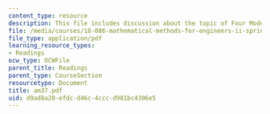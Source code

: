 ```yaml
---
content_type: resource
description: This file includes discussion about the topic of Four Model examples.
file: /media/courses/18-086-mathematical-methods-for-engineers-ii-spring-2006/d9ad8a20efdcd46c4cccd981bc4306e5_am37.pdf
file_type: application/pdf
learning_resource_types:
- Readings
ocw_type: OCWFile
parent_title: Readings
parent_type: CourseSection
resourcetype: Document
title: am37.pdf
uid: d9ad8a20-efdc-d46c-4ccc-d981bc4306e5
---
```

